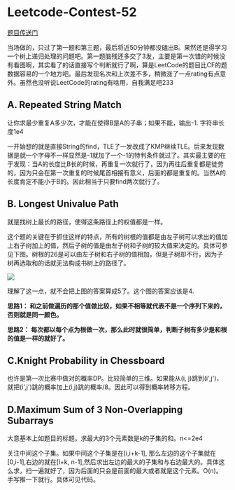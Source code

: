 # Leetcode-Contest-52
    
[题目传送门](https://leetcode.com/contest/leetcode-weekly-contest-52/)

当场做的，只过了第一题和第三题，最后将近50分钟都没磕出B。果然还是得学习一个树上递归处理的问题吧。第一题脑残还多交了3发，主要是第一次错的时候没有看图啊，其实看了的话直接写个判断就行了啊，算是LeetCode的题目比CF的题数据容易的一个地方吧。最后发现名次和上次差不多，稍微涨了一点rating有点意外。虽然也没听说LeetCode的rating有啥用，自我满足吧233

## A. Repeated String Match

让你求最少重复A多少次，才能在使得B是A的子串；如果不能，输出-1. 字符串长度1e4

一开始想的就是直接String的find，TLE了一发改成了KMP继续TLE。后来发现数据是就一个字母不一样显然是-1就加了一个-1的特判条件就过了。其实最主要的在于发现：当A的长度比B长的时候，再重复一次就行了，因为再往后重复都是徒劳的，因为只会在第一次重复的时候尾首相接有意义，后面的都是重复的。当然A的长度肯定不能小于B的。因此相当于只要find两次就行了。

## B. Longest Univalue Path

就是找树上最长的路径，使得这条路径上的权值都是一样。

这个题的关键在于抓住这样的特点，所有的树根的值都是由左子树可以求出的值加上右子树加上的值，然后子树的值是由左子树和子树的较大值来决定的。具体可参见下图。树根的26是可以由左子树和右子树的值相加，但是子树却不行，因为子树再选取和的话就无法构成书树上的路径了。
    
![](https://i.loli.net/2017/10/02/59d1a24b93812.jpg)    
    
理解了这一点，就不会把上图的答案算成5了。这个图的答案应该是4.

**思路1： 和之前做遍历的那个值做比较，如果不相等就代表不是一个序列下来的，否则就是同一颜色。**

**思路2：  每次都以每个点为根做一次，那么此时就很简单，判断子树有多少是和根的值是一样的就好了。**

## C.Knight Probability in Chessboard

也许是第一次比赛中做对的概率DP。比较简单的三维。如果能从(i, j)跳到(i',j')，就把(i',j')跳的概率加上(i,j)跳的概率/8。因此可以得到概率转移方程。 

## D.Maximum Sum of 3 Non-Overlapping Subarrays

大意基本上如题目的标题。求最大的3个元素数是k的子集的和。n<=2e4

关注中间这个子集。如果中间这个子集是在[i,i+k-1], 那么左边的这个子集就在[0,i-1],右边的就在[i+k, n-1],然后求出左边的最大的子集和与右边最大的。具体这么求，扫一遍就好了，因为后面的只会是前面的最大或者就是这个元素。O(n)。手写推一下就行。具体可见代码。




